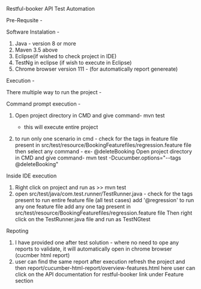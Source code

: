 Restful-booker API Test Automation

Pre-Requsite - 
 
 Software Instalation -
 1. Java - version 8 or more
 2. Maven 3.5 above 
 3. Eclipse(if wished to check project in IDE)
 4. TestNg in eclipse (if wish to execute in Eclipse)
 5. Chrome browser version 111 - (for automatically report genereate)
 
 Execution - 
 
 There multiple way to run the project - 
 
 Command prompt execution -  
 1. Open project directory in CMD and give command- mvn test
      - this will execute entire project 
	  
 2. to run only one scenario in cmd - check for the tags in feature file present in src/test/resource/BookingFeaturefiles/regression.feature file
    then select any command - ex- @deleteBooking
	Open project directory in CMD and give command- mvn test -Dcucumber.options="--tags @deleteBooking"
	
 Inside IDE execution 
 1. Right click on project and run as >> mvn test
 2. open src/test/java/com.test.runner/TestRunner.java - check for the tags present 
    to run entire feature file (all test cases) add '@regression' 
	to run any one feature file add any one tag present in src/test/resource/BookingFeaturefiles/regression.feature file
	Then right click on the TestRunner.java file and run as TestNGtest 
	
Repoting 
1. I have provided one after test solution - where no need to ope any reports to validate, it will automatically open in chrome browser (cucmber html report)
2. user can find the same report after execution refresh the project and then report/cucumber-html-report/overview-features.html
 here user can click on the API documentation for restful-booker link under Feature section
